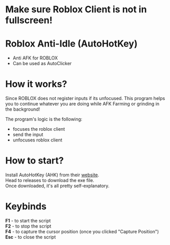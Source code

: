 # Make sure Roblox Client is not in fullscreen!
# Roblox Anti-Idle (AutoHotKey)
- Anti AFK for ROBLOX
- Can be used as AutoClicker  

# How it works?
Since ROBLOX does not register inputs if its unfocused. This program helps you to continue whatever you are doing while AFK Farming or grinding in the background!  
  
The program's logic is the following:    
- focuses the roblox client
- send the input
- unfocuses roblox client  

# How to start?
Install AutoHotKey (AHK) from their [website](https://www.autohotkey.com/).  
Head to releases to download the exe file.  
Once downloaded, it's all pretty self-explanatory.  

# Keybinds
**F1** - to start the script  
**F2** - to stop the script  
**F4** - to capture the cursor position (once you clicked "Capture Position")  
**Esc** - to close the script
